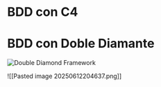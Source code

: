 # BDD con C4

# BDD con Doble Diamante
![Double Diamond Framework](https://cdn.prod.website-files.com/6514c506ba80b4a13f75decd/673fd1c3851c10e9ce5ee4aa_66d7d06ecd8cfa936f7130d5_65cbe45fd9308174baa1201f_double%252520diamond%252520framework%25252003.avif)

![[Pasted image 20250612204637.png]]

